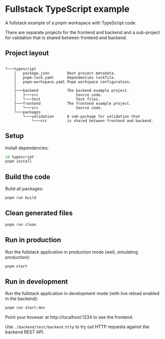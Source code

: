 # Fullstack TypeScript example

A fullstack example of a pnpm workspace with TypeScript code.

There are separate projects for the frontend and backend and a sub-project for validation that is shared between frontend and backend.

## Project layout

```
		
└───typescript
	│   package.json		Root project metadata.
	│	pnpm-lock.yaml  	Dependencies lockfile.
 	│   pnpm-workspace.yaml Pnpm workspace configuration.
    │ 
    ├───backend			    The backend example project.
    │   ├───src				    Source code.
    │   └───test			    Test files.
    ├───frontend		    The frontend example project.
    │   └───src				    Source code.
    └───packages		
        └───validation	    A sub-package for validation that 
            └───src		    is shared between frontend and backend.
```

## Setup

Install dependencies:

```bash
cd typescript
pnpm install
```

## Build the code

Build all packages:

```bash
pnpm run build
```

## Clean generated files

```bash
pnpm run clean
```

## Run in production

Run the fullstack application in production mode (well, simulating production):

```bash
pnpm start
```

## Run in development

Run the fullstack application in development mode (with live reload enabled in the backend):

```bash
pnpm run start:dev
```

Point your browser at http://localhost:1234 to see the frontend.

Use `./backend/test/backend.http` to try out HTTP requests against the backend REST API.

